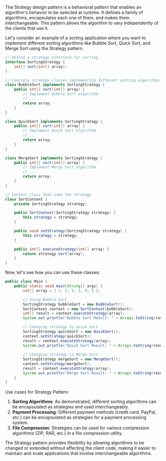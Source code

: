 The Strategy design pattern is a behavioral pattern that enables an algorithm's behavior to be selected at runtime. It defines a family of algorithms, encapsulates each one of them, and makes them interchangeable. This pattern allows the algorithm to vary independently of the clients that use it.

Let's consider an example of a sorting application where you want to implement different sorting algorithms like Bubble Sort, Quick Sort, and Merge Sort using the Strategy pattern.

```java
// Define a strategy interface for sorting
interface SortingStrategy {
    int[] sort(int[] array);
}

// Concrete strategy classes implementing different sorting algorithms
class BubbleSort implements SortingStrategy {
    public int[] sort(int[] array) {
        // Implement Bubble Sort algorithm
        // ...
        return array;
    }
}

class QuickSort implements SortingStrategy {
    public int[] sort(int[] array) {
        // Implement Quick Sort algorithm
        // ...
        return array;
    }
}

class MergeSort implements SortingStrategy {
    public int[] sort(int[] array) {
        // Implement Merge Sort algorithm
        // ...
        return array;
    }
}

// Context class that uses the strategy
class SortContext {
    private SortingStrategy strategy;

    public SortContext(SortingStrategy strategy) {
        this.strategy = strategy;
    }

    public void setStrategy(SortingStrategy strategy) {
        this.strategy = strategy;
    }

    public int[] executeStrategy(int[] array) {
        return strategy.sort(array);
    }
}
```

Now, let's see how you can use these classes:

```java
public class Main {
    public static void main(String[] args) {
        int[] array = { 7, 2, 5, 1, 9, 3 };

        // Using Bubble Sort
        SortingStrategy bubbleSort = new BubbleSort();
        SortContext context = new SortContext(bubbleSort);
        int[] result = context.executeStrategy(array);
        System.out.println("Bubble Sort Result: " + Arrays.toString(result));

        // Changing strategy to Quick Sort
        SortingStrategy quickSort = new QuickSort();
        context.setStrategy(quickSort);
        result = context.executeStrategy(array);
        System.out.println("Quick Sort Result: " + Arrays.toString(result));
        
        // Changing strategy to Merge Sort
        SortingStrategy mergeSort = new MergeSort();
        context.setStrategy(mergeSort);
        result = context.executeStrategy(array);
        System.out.println("Merge Sort Result: " + Arrays.toString(result));
    }
}
```

Use cases for Strategy Pattern:
1. **Sorting Algorithms**: As demonstrated, different sorting algorithms can be encapsulated as strategies and used interchangeably.
2. **Payment Processing**: Different payment methods (credit card, PayPal, etc.) can be encapsulated as strategies for a payment processing system.
3. **File Compression**: Strategies can be used for various compression algorithms (ZIP, RAR, etc.) in a file compression utility.

The Strategy pattern provides flexibility by allowing algorithms to be changed or extended without affecting the client code, making it easier to maintain and scale applications that involve interchangeable algorithms.